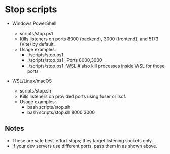 # Stop scripts

- Windows PowerShell

  - scripts/stop.ps1
  - Kills listeners on ports 8000 (backend), 3000 (frontend), and 5173 (Vite) by default.
  - Usage examples:
    - ./scripts/stop.ps1
    - ./scripts/stop.ps1 -Ports 8000,3000
    - ./scripts/stop.ps1 -WSL # also kill processes inside WSL for those ports

- WSL/Linux/macOS
  - scripts/stop.sh
  - Kills listeners on provided ports using fuser or lsof.
  - Usage examples:
    - bash scripts/stop.sh
    - bash scripts/stop.sh 8000 3000

## Notes

- These are safe best-effort stops; they target listening sockets only.
- If your dev servers use different ports, pass them in as shown above.
